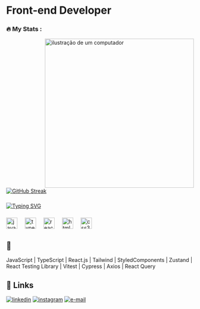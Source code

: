 <h1 align="left">Front-end Developer</h1>

<h3 align="left">🔥   My Stats :</h3>
<img src="https://raw.githubusercontent.com/MicaelliMedeiros/micaellimedeiros/master/image/computer-illustration.png" alt="ilustração de um computador" min-width="400px" max-width="400px" width="400px" align="right">

<div align="left">
  <a href="https://git.io/streak-stats"><img src="https://streak-stats.demolab.com?user=jonasmouradev&hide_border=true&exclude_days=Sun%2CSat&hide_longest_streak=false" alt="GitHub Streak" /></a>
</div>

###

<a href="https://git.io/typing-svg"><img src="https://readme-typing-svg.demolab.com?font=Fira+Code&pause=1000&random=true&width=435&lines=React.js;TypeScript;Zustand;JavaScript;React+Testing+Library" alt="Typing SVG" /></a>

###

<div align="left">
  <img src="https://cdn.jsdelivr.net/gh/devicons/devicon/icons/javascript/javascript-original.svg" height="30" alt="javascript logo"  />
  <img width="12" />
  <img src="https://cdn.jsdelivr.net/gh/devicons/devicon/icons/typescript/typescript-original.svg" height="30" alt="typescript logo"  />
  <img width="12" />
  <img src="https://cdn.jsdelivr.net/gh/devicons/devicon/icons/react/react-original.svg" height="30" alt="react logo"  />
  <img width="12" />
  <img src="https://cdn.jsdelivr.net/gh/devicons/devicon/icons/html5/html5-original.svg" height="30" alt="html5 logo"  />
  <img width="12" />
  <img src="https://cdn.jsdelivr.net/gh/devicons/devicon/icons/css3/css3-original.svg" height="30" alt="css3 logo"  />
  <img width="12" />
  <img width="12" />
</div>

###

## 💼
<p align="left">
 JavaScript | TypeScript | React.js | Tailwind | StyledComponents | Zustand | React Testing Library | Vitest | Cypress | Axios | React Query
</p>

###

## 🔗 Links
[![linkedin](https://img.shields.io/badge/linkedin-0A66C2?style=for-the-badge&logo=linkedin&logoColor=white)](https://www.linkedin.com/in/jonasmouradev/)
[![instagram](https://img.shields.io/badge/instagram-red?style=for-the-badge&logo=instagram&logoColor=white)](https://instagram.com/meetmoura/)
[![e-mail](https://img.shields.io/static/v1?message=Gmail&logo=gmail&label=&color=D14836&logoColor=white&labelColor=&style=for-the-badge)](mailto:jonasmouradev@gmail.com?subject=Contato")
